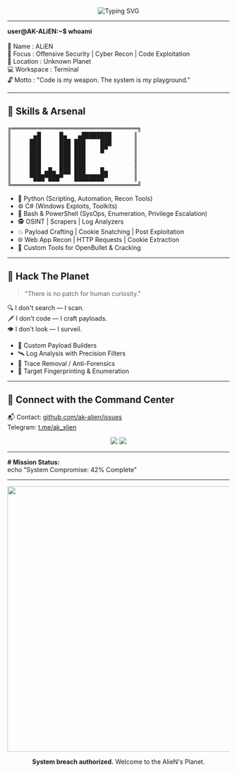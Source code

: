 <!-- Banner -->
<p align="center">
  <img src="https://readme-typing-svg.herokuapp.com/?font=Fira+Code&size=25&duration=5000&pause=1000&color=00FF00&background=000000&center=true&vCenter=true&width=1000&lines=Welcome+to+the+Command+Line+of+AK-ALiEN;Hacking+Reality+...+One+Script+at+a+Time" alt="Typing SVG">
</p>

---

<p>
<b>user@AK-ALiEN:~$ whoami</b><br><br>
👾 Name       : ALiEN<br>
🎯 Focus      : Offensive Security | Cyber Recon | Code Exploitation<br>
📍 Location   : Unknown Planet<br>
💻 Workspace  : Terminal<br>
🔓 Motto      : "Code is my weapon. The system is my playground."
</p>

---

## 🧠 Skills & Arsenal

<pre>
╔══════════════════════════════════╗
║      ▄█     █▄   ▄████████      ║
║     ███     ███ ███    ███      ║
║     ███     ███ ███    █▀       ║
║     ███     ███ ███             ║
║     ███     ███ ███             ║
║     ███ ▄█▄ ███ ███    █▄       ║
║     ▀███▀███▀   ████████▀       ║
╚══════════════════════════════════╝
</pre>

- 🐍 Python (Scripting, Automation, Recon Tools)  
- ⚙️ C# (Windows Exploits, Toolkits)  
- 🧰 Bash & PowerShell (SysOps, Enumeration, Privilege Escalation)  
- 🕵️ OSINT | Scrapers | Log Analyzers  
- 💥 Payload Crafting | Cookie Snatching | Post Exploitation  
- 🌐 Web App Recon | HTTP Requests | Cookie Extraction  
- 🔐 Custom Tools for OpenBullet & Cracking  

---

## 🧙 Hack The Planet

> "There is no patch for human curiosity."

<p>
🔍 I don't search — I scan.<br>
🗡️ I don't code — I craft payloads.<br>
👁️ I don't look — I surveil.
</p>

- 🧿 Custom Payload Builders  
- 🛰️ Log Analysis with Precision Filters  
- 👣 Trace Removal / Anti-Forensics  
- 📡 Target Fingerprinting & Enumeration  

---

## 📡 Connect with the Command Center

<p>
📬 Contact: <a href="https://github.com/ak-alien/issues">github.com/ak-alien/issues</a><br>Telegram: <a href="https://t.me/ak_xlien">t.me/ak_xlien</a><br>
</p>

<p align="center">
  <img src="https://github-readme-stats.vercel.app/api?username=ak-alien&show_icons=true&hide_border=true&theme=radical&custom_title=ak-alien%20::%20System%20Stats" />
  <img src="https://github-readme-streak-stats.herokuapp.com?user=ak-alien&theme=radical&hide_border=true" />
</p>

---

<p><b># Mission Status:</b><br>
echo "System Compromise: 42% Complete"
</p>

---

<p align="center">
  <img src="assets/terminal-hacker.gif" width="600"/>
</p>

<p align="center"><b>System breach authorized.</b> Welcome to the AlieN's Planet.</p>
